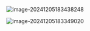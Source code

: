 ![image-20241205183438248](C:\Users\23880\AppData\Roaming\Typora\typora-user-images\image-20241205183438248.png)

![image-20241205183349020](C:\Users\23880\AppData\Roaming\Typora\typora-user-images\image-20241205183349020.png)